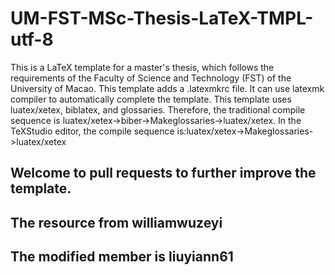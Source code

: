 # UM-FST-MSc-Thesis-LaTeX-TMPL-utf-8
This is a LaTeX template for a master's thesis, which follows the requirements of the Faculty of Science and Technology (FST) of the University of Macao.
This template adds a .latexmkrc file. It can use latexmk compiler to automatically complete the template.
This template uses luatex/xetex, biblatex, and glossaries. 
Therefore, the traditional compile sequence is luatex/xetex->biber->Makeglossaries->luatex/xetex. In the TeXStudio editor, the compile sequence is:luatex/xetex->Makeglossaries->luatex/xetex
## Welcome to pull requests to further improve the template.
## The resource from williamwuzeyi
## The modified member is liuyiann61

